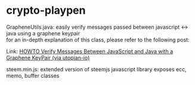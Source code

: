 # crypto-playpen

GrapheneUtils.java: easily verify messages passed between javascript <-> java using a graphene keypair<br/>
for an in-depth explanation of this class, please refer to the following post:

Link: <a href="https://steemit.com/utopian-io/@alexpmorris/3dwrvc-howto-verify-messages-between-javascript-and-java-with-a-graphene-keypair">HOWTO Verify Messages Between JavaScript and Java with a Graphene KeyPair (via utopian-io)</a>

steem.min.js: extended version of steemjs javascript library exposes ecc, memo, buffer classes
